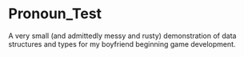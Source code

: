 # Pronoun_Test
A very small (and admittedly messy and rusty) demonstration of data structures and types for my boyfriend beginning game development. 
